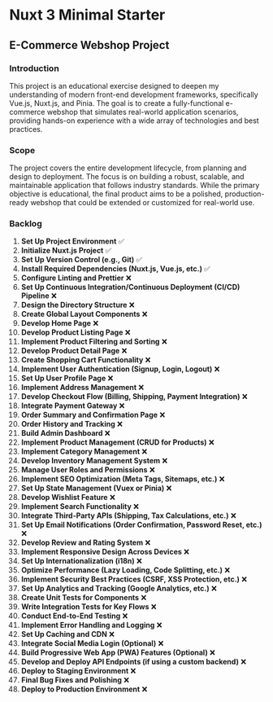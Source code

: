 # Nuxt 3 Minimal Starter

## **E-Commerce Webshop Project**

### **Introduction**

This project is an educational exercise designed to deepen my understanding of modern front-end development frameworks, specifically Vue.js, Nuxt.js, and Pinia. The goal is to create a fully-functional e-commerce webshop that simulates real-world application scenarios, providing hands-on experience with a wide array of technologies and best practices.

### **Scope**

The project covers the entire development lifecycle, from planning and design to deployment. The focus is on building a robust, scalable, and maintainable application that follows industry standards. While the primary objective is educational, the final product aims to be a polished, production-ready webshop that could be extended or customized for real-world use.

### **Backlog**

1. **Set Up Project Environment** ✅
2. **Initialize Nuxt.js Project** ✅
3. **Set Up Version Control (e.g., Git)** ✅
4. **Install Required Dependencies (Nuxt.js, Vue.js, etc.)** ✅
5. **Configure Linting and Prettier** ❌
6. **Set Up Continuous Integration/Continuous Deployment (CI/CD) Pipeline** ❌
7. **Design the Directory Structure** ❌
8. **Create Global Layout Components** ❌
9. **Develop Home Page** ❌
10. **Develop Product Listing Page** ❌
11. **Implement Product Filtering and Sorting** ❌
12. **Develop Product Detail Page** ❌
13. **Create Shopping Cart Functionality** ❌
14. **Implement User Authentication (Signup, Login, Logout)** ❌
15. **Set Up User Profile Page** ❌
16. **Implement Address Management** ❌
17. **Develop Checkout Flow (Billing, Shipping, Payment Integration)** ❌
18. **Integrate Payment Gateway** ❌
19. **Order Summary and Confirmation Page** ❌
20. **Order History and Tracking** ❌
21. **Build Admin Dashboard** ❌
22. **Implement Product Management (CRUD for Products)** ❌
23. **Implement Category Management** ❌
24. **Develop Inventory Management System** ❌
25. **Manage User Roles and Permissions** ❌
26. **Implement SEO Optimization (Meta Tags, Sitemaps, etc.)** ❌
27. **Set Up State Management (Vuex or Pinia)** ❌
28. **Develop Wishlist Feature** ❌
29. **Implement Search Functionality** ❌
30. **Integrate Third-Party APIs (Shipping, Tax Calculations, etc.)** ❌
31. **Set Up Email Notifications (Order Confirmation, Password Reset, etc.)** ❌
32. **Develop Review and Rating System** ❌
33. **Implement Responsive Design Across Devices** ❌
34. **Set Up Internationalization (i18n)** ❌
35. **Optimize Performance (Lazy Loading, Code Splitting, etc.)** ❌
36. **Implement Security Best Practices (CSRF, XSS Protection, etc.)** ❌
37. **Set Up Analytics and Tracking (Google Analytics, etc.)** ❌
38. **Create Unit Tests for Components** ❌
39. **Write Integration Tests for Key Flows** ❌
40. **Conduct End-to-End Testing** ❌
41. **Implement Error Handling and Logging** ❌
42. **Set Up Caching and CDN** ❌
43. **Integrate Social Media Login (Optional)** ❌
44. **Build Progressive Web App (PWA) Features (Optional)** ❌
45. **Develop and Deploy API Endpoints (if using a custom backend)** ❌
46. **Deploy to Staging Environment** ❌
47. **Final Bug Fixes and Polishing** ❌
48. **Deploy to Production Environment** ❌
